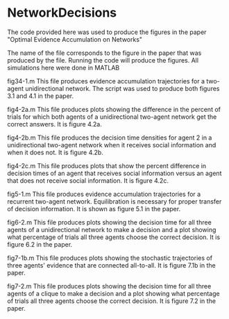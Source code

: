# NetworkDecisions
The code provided here was used to produce the figures in the paper "Optimal Evidence Accumulation on Networks"

The name of the file corresponds to the figure in the paper that was produced by the file.  Running the code will produce the figures.  All simulations here were done in MATLAB

fig34-1.m
This file produces evidence accumulation trajectories for a two-agent unidirectional network.  The script was used to produce both figures 3.1 and 4.1 in the paper.

fig4-2a.m
This file produces plots showing the difference in the percent of trials for which both agents of a unidirectional two-agent network get the correct answers.  It is figure 4.2a.

fig4-2b.m
This file produces the decision time densities for agent 2 in a unidirectional two-agent network when it receives social information and when it does not.  It is figure 4.2b.

fig4-2c.m
This file produces plots that show the percent difference in decision times of an agent that receives social information versus an agent that does not receive social information.  It is figure 4.2c. 

fig5-1.m
This file produces evidence accumulation trajectories for a recurrent two-agent network.  Equilibration is necessary for proper transfer of decision information.  It is shown as figure 5.1 in the paper.

fig6-2.m
This file produces plots showing the decision time for all three agents of a unidirectional network to make a decision and a plot showing what percentage of trials all three agents choose the correct decision.  It is figure 6.2 in the paper.

fig7-1b.m
This file produces plots showing the stochastic trajectories of three agents' evidence that are connected all-to-all.  It is figure 7.1b in the paper.

fig7-2.m
This file produces plots showing the decision time for all three agents of a clique to make a decision and a plot showing what percentage of trials all three agents choose the correct decision.  It is figure 7.2 in the paper.
